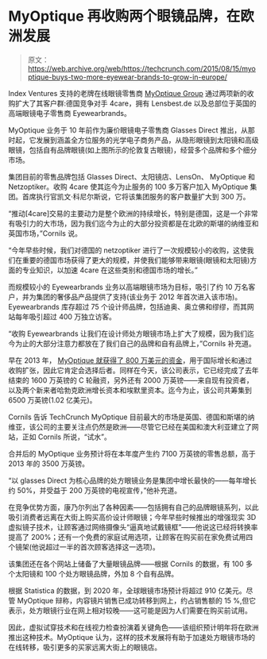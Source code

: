 # MyOptique 再收购两个眼镜品牌，在欧洲发展 

> 原文：<https://web.archive.org/web/https://techcrunch.com/2015/08/15/myoptique-buys-two-more-eyewear-brands-to-grow-in-europe/>

Index Ventures 支持的老牌在线眼镜零售商 [MyOptique Group](https://web.archive.org/web/20221128175347/http://www.myoptiquegroup.com/) 通过两项新的收购扩大了其客户群:德国竞争对手 4care，拥有 Lensbest.de 以及总部位于英国的高端眼镜电子零售商 Eyewearbrands。

MyOptique 业务于 10 年前作为廉价眼镜电子零售商 Glasses Direct 推出，从那时起，它发展到涵盖全方位服务的光学电子商务产品，从隐形眼镜到太阳镜和高级眼镜，包括自有品牌眼镜(如上图所示的伦敦复古眼镜)，经营多个品牌和多个细分市场。

集团目前的零售品牌包括 Glasses Direct、太阳镜店、LensOn、 MyOptique 和 Netzoptiker。收购 4care 使其迄今为止服务的 100 多万客户加入 MyOptique 集团。首席执行官凯文·科尼尔斯说，它将该集团服务的客户数量扩大到 300 万。

“推动[4care]交易的主要动力是整个欧洲的持续增长，特别是德国，这是一个非常有吸引力的大市场，因为我们迄今为止的大部分投资都是在北欧的斯堪的纳维亚和英国市场，”Cornils 说。

“今年早些时候，我们对德国的 netzoptiker 进行了一次规模较小的收购，这使我们在重要的德国市场获得了更大的规模，并使我们能够带来眼镜(眼镜和太阳镜)方面的专业知识，以加速 4care 在这些类别和德国市场的增长。”

而规模较小的 Eyewearbrands 业务以高端眼镜市场为目标，吸引了约 10 万名客户，并为集团的奢侈品产品提供了支持(该业务于 2012 年首次进入该市场)。Eyewearbrands 库存超过 75 个设计师品牌，包括迪奥、奥立佛和缪缪，而其网站每年吸引超过 400 万独立访客。

“收购 Eyewearbrands 让我们在设计师处方眼镜市场上扩大了规模，因为我们迄今为止的大部分注意力都放在了我们自己的品牌和自有品牌上，”Cornils 补充道。

早在 2013 年， [MyOptique 就获得了 800 万美元的资金](https://web.archive.org/web/20221128175347/https://beta.techcrunch.com/2013/12/16/myoptique-raises-another-8m-to-grow-internationally-and-acquire-others/)，用于国际增长和通过收购扩张，因此它肯定会选择后者。同样在今天，该公司表示，它已经完成了去年结束的 1600 万英镑的 C 轮融资，另外还有 2000 万英镑——来自现有投资者，以及两个新来者哈勃克欧洲增长资本和埃默里资本。迄今为止，该公司共筹集到 6500 万英镑(1.02 亿美元)。

Cornils 告诉 TechCrunch MyOptique 目前最大的市场是英国、德国和斯堪的纳维亚，该公司的主要关注点仍然是欧洲——尽管它已经在美国和澳大利亚建立了网站，正如 Cornils 所说，“试水”。

合并后的 MyOptique 业务预计将在本年度产生约 7100 万英镑的零售总额，高于 2013 年的 3500 万英镑。

“以 glasses Direct 为核心品牌的处方眼镜业务是集团中增长最快的——每年增长约 50%，并受益于 200 万英镑的电视宣传，”他补充道。

在竞争优势方面，康乃尔列出了各种因素——包括拥有自己的品牌眼镜系列，以此吸引消费者远离在大街上购买高价设计师眼镜；今年早些时候推出的增强现实 3D 虚拟镜子技术，让顾客通过网络摄像头“逼真地试戴镜框”——他说这已经将转换率提高了 200%；还有一个免费的家庭试用选项，让顾客在购买前在家免费试用四个镜架(他说超过一半的首次顾客选择这一选项)。

该集团还在各个网站上储备了大量眼镜品牌——根据 Cornils 的数据，有 100 多个太阳镜和 100 个处方眼镜品牌，外加 8 个自有品牌。

根据 Statistica 的数据，到 2020 年，全球眼镜市场预计将超过 910 亿美元。尽管 MyOptique 辩称，内容镜片销售已成功转移到网上，约占销售额的 15 %,但它表示，处方眼镜行业在网上相对较晚——这可能是因为人们需要在购买前试用。

因此，虚拟试穿技术和在线视力检查扮演着关键角色——该组织预计明年将在欧洲推出这种技术。MyOptique 认为，这样的技术发展将有助于加速处方眼镜市场的在线转移，吸引更多的买家远离大街上的眼镜店。